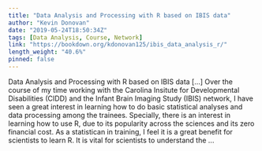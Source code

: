 ```yaml
---
title: "Data Analysis and Processing with R based on IBIS data"
author: "Kevin Donovan"
date: "2019-05-24T18:50:34Z"
tags: [Data Analysis, Course, Network]
link: "https://bookdown.org/kdonovan125/ibis_data_analysis_r/"
length_weight: "40.6%"
pinned: false
---
```


Data Analysis and Processing with R based on IBIS data [...] Over the course of my time working with the Carolina Insitute for Developmental Disabilities (CIDD) and the Infant Brain Imaging Study (IBIS) network, I have seen a great interest in learning how to do basic statistical analyses and data processing among the trainees. Specially, there is an interest in learning how to use R, due to its popularity across the sciences and its zero financial cost. As a statistican in training, I feel it is a great benefit for scientists to learn R. It is vital for scientists to understand the ...
